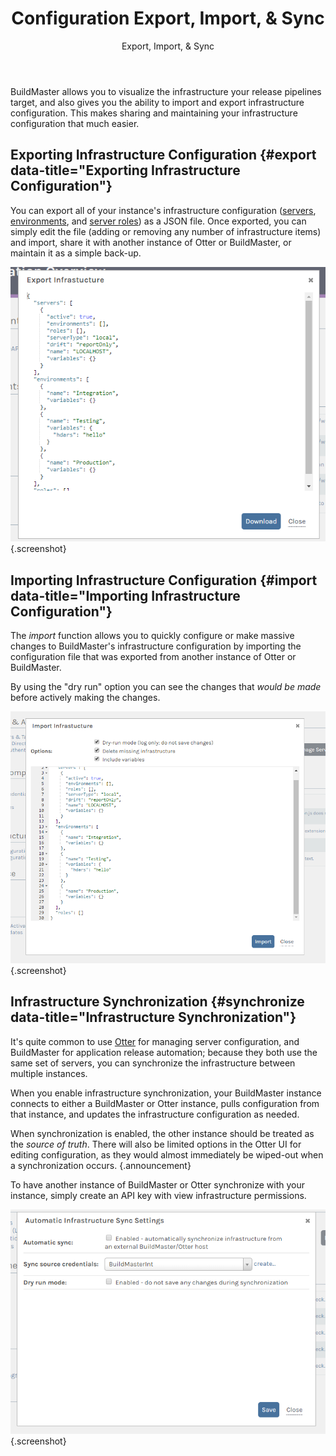 ﻿---
title: Configuration Export, Import, & Sync
subtitle: Export, Import, & Sync
keywords: buildmaster
sequence: 40
---

BuildMaster allows you to visualize the infrastructure your release pipelines target, and also gives you the ability to import and export infrastructure configuration. This makes sharing and maintaining your infrastructure configuration that much easier.

## Exporting Infrastructure Configuration {#export data-title="Exporting Infrastructure Configuration"}

You can export all of your instance's infrastructure configuration ([servers](../core-concepts/servers), [environments](../core-concepts/environments), and [server roles](../modeling-infrastructure/server-roles)) as a JSON file. Once exported, you can simply edit the file (adding or removing any number of infrastructure items) and import, share it with another instance of Otter or BuildMaster, or maintain it as a simple back-up.

![export configuration](/resources/documentation/otter/export-config.png){.screenshot}

## Importing Infrastructure Configuration {#import data-title="Importing Infrastructure Configuration"}

The *import* function allows you to quickly configure or make massive changes to BuildMaster's infrastructure configuration by importing the configuration file that was exported from another instance of Otter or BuildMaster.

By using the "dry run" option you can see the changes that *would be made* before actively making the changes.

![import configuration](/resources/documentation/otter/import-config.png){.screenshot}

## Infrastructure Synchronization {#synchronize data-title="Infrastructure Synchronization"}

It's quite common to use [Otter](/otter) for managing server configuration, and BuildMaster for application release automation; because they both use the same set of servers, you can synchronize the infrastructure between multiple instances.

When you enable infrastructure synchronization, your BuildMaster instance connects to either a BuildMaster or Otter instance, pulls configuration from that instance, and updates the infrastructure configuration as needed.

When synchronization is enabled, the other instance should be treated as the *source of truth*. There will also be limited options in the Otter UI for editing configuration, as they would almost immediately be wiped-out when a synchronization occurs. {.announcement}

To have another instance of BuildMaster or Otter synchronize with your instance, simply create an API key with view infrastructure permissions.

![Synchronization Settings](/resources/documentation/buildmaster/sync.png){.screenshot}
